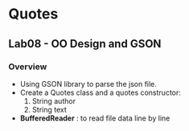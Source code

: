 # Quotes 

## Lab08 - OO Design and GSON

### Overview

* Using GSON library to parse the json file.
* Create a Quotes class and a quotes constructor:
   1. String author
   2. String text
* **BufferedReader** : to read file data line by line



